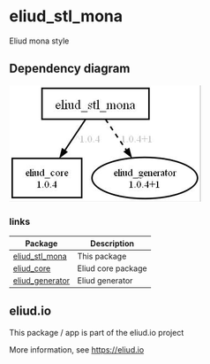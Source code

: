 # eliud_stl_mona

Eliud mona style

## Dependency diagram

![Dependency diagram](https://github.com/eliudio/eliud_stl_mona/raw/main/depends.jpg)

### links
|Package                                                                    |Description                                            |
|---------------------------------------------------------------------------|-------------------------------------------------------|
|[eliud_stl_mona](https://pub.dev/packages/eliud_stl_mona)                  | This package                                          |
|[eliud_core](https://pub.dev/packages/eliud_core)                          | Eliud core package                                    |
|[eliud_generator](https://pub.dev/packages/eliud_generator)                | Eliud generator                                       |


## eliud.io

This package / app is part of the eliud.io project

More information, see https://eliud.io
